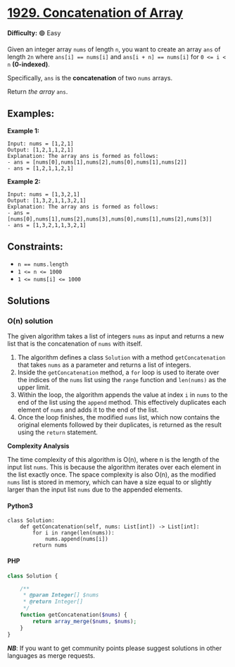 # [1929. Concatenation of Array](https://leetcode.com/problems/concatenation-of-array/)

**Difficulty:** :green_circle: Easy

Given an integer array `nums` of length `n`, you want to create an array `ans`
of length `2n` where `ans[i] == nums[i]` and `ans[i + n] == nums[i]` for 
`0 <= i < n` **(0-indexed)**.

Specifically, `ans` is the **concatenation** of two `nums` arrays.

Return *the array* `ans`.

## Examples:

**Example 1:**

```text
Input: nums = [1,2,1]
Output: [1,2,1,1,2,1]
Explanation: The array ans is formed as follows:
- ans = [nums[0],nums[1],nums[2],nums[0],nums[1],nums[2]]
- ans = [1,2,1,1,2,1]
```

**Example 2:**

```text
Input: nums = [1,3,2,1]
Output: [1,3,2,1,1,3,2,1]
Explanation: The array ans is formed as follows:
- ans = [nums[0],nums[1],nums[2],nums[3],nums[0],nums[1],nums[2],nums[3]]
- ans = [1,3,2,1,1,3,2,1]
```

## Constraints:

- `n == nums.length`
- `1 <= n <= 1000`
- `1 <= nums[i] <= 1000`

## Solutions

### O(n) solution

The given algorithm takes a list of integers `nums` as input and returns a new list that is the concatenation of `nums` with itself.

1. The algorithm defines a class `Solution` with a method `getConcatenation` that takes `nums` as a parameter and returns a list of integers.
2. Inside the `getConcatenation` method, a `for` loop is used to iterate over the indices of the `nums` list using the `range` function and `len(nums)` as the upper limit.
3. Within the loop, the algorithm appends the value at index `i` in `nums` to the end of the list using the `append` method. This effectively duplicates each element of `nums` and adds it to the end of the list.
4. Once the loop finishes, the modified `nums` list, which now contains the original elements followed by their duplicates, is returned as the result using the `return` statement.

**Complexity Analysis**

The time complexity of this algorithm is O(n), where n is the length of the input list `nums`. This is because the algorithm iterates over each element in the list exactly once.
The space complexity is also O(n), as the modified `nums` list is stored in memory, which can have a size equal to or slightly larger than the input list `nums` due to the appended elements.

#### Python3

```python3
class Solution:
    def getConcatenation(self, nums: List[int]) -> List[int]:
        for i in range(len(nums)):
            nums.append(nums[i])
        return nums
```

#### PHP
```php
class Solution {

    /**
     * @param Integer[] $nums
     * @return Integer[]
     */
    function getConcatenation($nums) {
        return array_merge($nums, $nums);
    }
}
```

***NB***: If you want to get community points please suggest solutions in other languages as merge requests.
